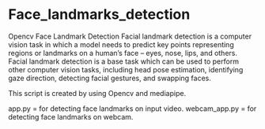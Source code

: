 # Face_landmarks_detection
Opencv Face Landmark Detection 
Facial landmark detection is a computer vision task in which a model needs to predict key points representing regions or landmarks on a human’s face – eyes, nose, lips, and others. Facial landmark detection is a base task which can be used to perform other computer vision tasks, including head pose estimation, identifying gaze direction, detecting facial gestures, and swapping faces.

This script is created by using Opencv and mediapipe.

app.py = for detecting face landmarks on input video.
webcam_app.py = for detecting face landmarks on webcam.
